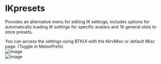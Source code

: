 # IKpresets
Provides an alternative menu for editing IK settings, includes options for automatically loading IK settings for specific avatars and 16 general slots to store presets. 
  
You can access the settings using BTKUI with the NirvMisc or default Misc page. (Toggle in MelonPrefs)               
![image](https://user-images.githubusercontent.com/81605232/227616814-d0807e41-f3c0-4b23-990a-2c1315f40fe0.png)     
![image](https://user-images.githubusercontent.com/81605232/226432554-af50ec94-3e17-4f32-97ec-a52052a81828.png)     
 